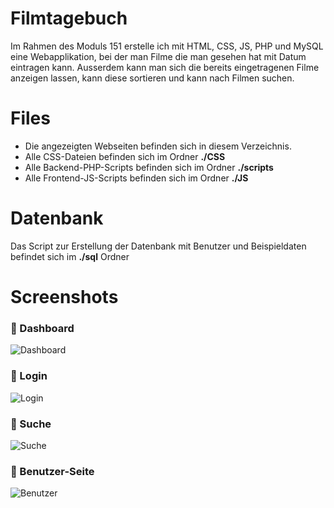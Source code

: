 # Filmtagebuch 

Im Rahmen des Moduls 151 erstelle ich mit HTML, CSS, JS, PHP und MySQL eine Webapplikation, bei der man Filme die man gesehen hat mit Datum eintragen kann. Ausserdem kann man sich die bereits eingetragenen Filme anzeigen lassen, kann diese sortieren und kann nach Filmen suchen.

# Files
* Die angezeigten Webseiten befinden sich in diesem Verzeichnis.
* Alle CSS-Dateien befinden sich im Ordner **./CSS**
* Alle Backend-PHP-Scripts befinden sich im Ordner **./scripts**
* Alle Frontend-JS-Scripts befinden sich im Ordner **./JS**

# Datenbank
Das Script zur Erstellung der Datenbank mit Benutzer und Beispieldaten befindet sich im **./sql** Ordner

# Screenshots
### 📸 Dashboard
![Dashboard](https://i.ibb.co/6FcpHBj/filmtagebuch-dashboard.png)
### 📸 Login
![Login](https://i.ibb.co/G0Vn3W6/filmtagebuch-login.png)
### 📸 Suche
![Suche](https://i.ibb.co/PWSR8Vw/filmtagebuch-suche.png)
### 📸 Benutzer-Seite
![Benutzer](https://i.ibb.co/8bSq740/filmtagebuch-user.png)
